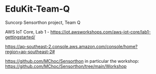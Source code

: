 # EduKit-Team-Q

Suncorp Sensorthon project, Team Q

AWS IoT Core, Lab 1 - https://iot.awsworkshops.com/aws-iot-core/lab1-gettingstarted/

https://ap-southeast-2.console.aws.amazon.com/console/home?region=ap-southeast-2#

https://github.com/MChoc/Sensorthon
in particular the workshop: https://github.com/MChoc/Sensorthon/tree/main/Workshop


